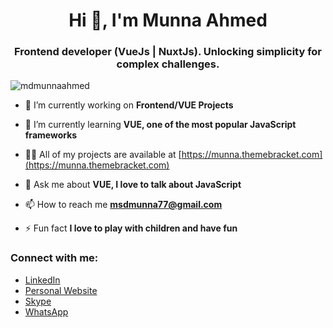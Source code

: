 <h1 align="center">Hi 👋, I'm Munna Ahmed</h1>
<h3 align="center">Frontend developer (VueJs | NuxtJs). Unlocking simplicity for complex challenges.</h3>

<p align="left"> <img src="https://komarev.com/ghpvc/?username=mdmunnaahmed&label=Profile%20views&color=0e75b6&style=flat" alt="mdmunnaahmed" /> </p>

- 🔭 I’m currently working on **Frontend/VUE Projects**

- 🌱 I’m currently learning **VUE, one of the most popular JavaScript frameworks**

- 👨‍💻 All of my projects are available at [https://munna.themebracket.com](https://munna.themebracket.com)

- 💬 Ask me about **VUE, I love to talk about JavaScript**

- 📫 How to reach me **msdmunna77@gmail.com**

- ⚡ Fun fact **I love to play with children and have fun**

<h3 align="left">Connect with me:</h3>

- <a href="https://linkedin.com/in/mdmunnaahmed" target="blank">LinkedIn</a>
- <a href="https://munna.themebracket.com" target="blank">Personal Website</a>
- <a href="https://join.skype.com/invite/VbwQq5BnWjqn" target="blank">Skype</a>
- <a href="https://wa.me/01400091582" target="blank">WhatsApp</a>

